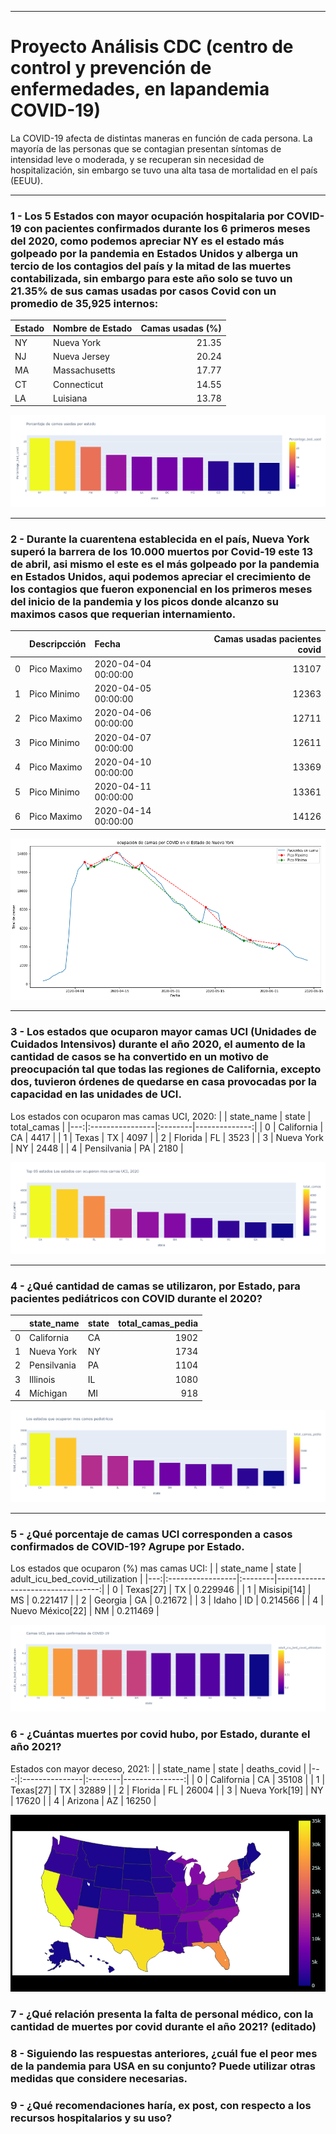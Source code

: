_____
# Proyecto Análisis CDC (centro de control y prevención de enfermedades, en lapandemia COVID-19)

La COVID-19 afecta de distintas maneras en función de cada persona. La mayoría de las personas que se contagian presentan síntomas de intensidad leve o moderada, y se recuperan sin necesidad de hospitalización, sin embargo se tuvo una alta tasa de mortalidad en el país (EEUU).

_____
### 1 - Los 5 Estados con mayor ocupación hospitalaria por COVID-19 con pacientes confirmados durante los 6 primeros meses del 2020, como podemos apreciar NY es el estado más golpeado por la pandemia en Estados Unidos y alberga un tercio de los contagios del país y la mitad de las muertes contabilizada, sin embargo para este año solo se tuvo un 21.35% de sus camas usadas por casos Covid con un promedio de 35,925 internos:

| Estado   | Nombre de Estado       |   Camas usadas (%) |
|:--------|:-----------------|----------------------:|
| NY      | Nueva York   |                 21.35 |
| NJ      | Nueva Jersey​ |                 20.24 |
| MA      | Massachusetts    |                 17.77 |
| CT      | Connecticut      |                 14.55 |
| LA      | Luisiana​     |                 13.78 |

![src\img01.png](https://github.com/Jhlirion/DS-PI-ProyectoIndividual/blob/main/src/img01.png)

______
### 2 - Durante la cuarentena establecida en el país, Nueva York superó la barrera de los 10.000 muertos por Covid-19 este 13 de abril, asi mismo el este es el más golpeado por la pandemia en Estados Unidos, aqui podemos apreciar el crecimiento de los contagios que fueron exponencial en los primeros meses del inicio de la pandemia y los picos donde alcanzo su maximos casos que requerian internamiento.

|    | Descripcción       | Fecha                |   Camas usadas pacientes covid |
|---:|:------------|:--------------------|----------------------------:|
|  0 | Pico Maximo | 2020-04-04 00:00:00 |                       13107 |
|  1 | Pico Minimo | 2020-04-05 00:00:00 |                       12363 |
|  2 | Pico Maximo | 2020-04-06 00:00:00 |                       12711 |
|  3 | Pico Minimo | 2020-04-07 00:00:00 |                       12611 |
|  4 | Pico Maximo | 2020-04-10 00:00:00 |                       13369 |
|  5 | Pico Minimo | 2020-04-11 00:00:00 |                       13361 |
|  6 | Pico Maximo | 2020-04-14 00:00:00 |                       14126 |


![src\img02.png](https://github.com/Jhlirion/DS-PI-ProyectoIndividual/blob/main/src/img02.png)
_____
### 3 - Los estados que ocuparon mayor camas UCI (Unidades de Cuidados Intensivos) durante el año 2020, el aumento de la cantidad de casos se ha convertido en un motivo de preocupación tal que todas las regiones de California, excepto dos, tuvieron órdenes de quedarse en casa provocadas por la capacidad en las unidades de UCI.

Los estados con ocuparon mas camas UCI, 2020: 
 |    | state_name      | state   |   total_camas |
|---:|:----------------|:--------|--------------:|
|  0 | California      | CA      |          4417 |
|  1 | Texas​       | TX      |          4097 |
|  2 | Florida         | FL      |          3523 |
|  3 | Nueva York | NY      |          2448 |
|  4 | Pensilvania​ | PA      |          2180 |

![src\img03.png](https://github.com/Jhlirion/DS-PI-ProyectoIndividual/blob/main/src/img03.png)

_____
### 4 - ¿Qué cantidad de camas se utilizaron, por Estado, para pacientes pediátricos con COVID durante el 2020?

|    | state_name      | state   |   total_camas_pedia |
|---:|:----------------|:--------|--------------------:|
|  0 | California      | CA      |                1902 |
|  1 | Nueva York​  | NY      |                1734 |
|  2 | Pensilvania​ | PA      |                1104 |
|  3 | Illinois        | IL      |                1080 |
|  4 | Míchigan  | MI      |                 918 |

![src\img04.png](https://github.com/Jhlirion/DS-PI-ProyectoIndividual/blob/main/src/img04.png)

_______
### 5 - ¿Qué porcentaje de camas UCI corresponden a casos confirmados de COVID-19? Agrupe por Estado.

Los estados que ocuparon (%) mas camas UCI: 
 |    | state_name       | state   |   adult_icu_bed_covid_utilization |
|---:|:-----------------|:--------|----------------------------------:|
|  0 | Texas[27]​        | TX      |                          0.229946 |
|  1 | Misisipi[14]​     | MS      |                          0.221417 |
|  2 | Georgia          | GA      |                          0.21672  |
|  3 | Idaho            | ID      |                          0.214566 |
|  4 | Nuevo México[22]​ | NM      |                          0.211469 |

![src\img05.png](https://github.com/Jhlirion/DS-PI-ProyectoIndividual/blob/main/src/img05.png)

### 6 - ¿Cuántas muertes por covid hubo, por Estado, durante el año 2021?

Estados con mayor deceso, 2021: 
 |    | state_name     | state   |   deaths_covid |
|---:|:---------------|:--------|---------------:|
|  0 | California     | CA      |          35108 |
|  1 | Texas[27]​      | TX      |          32889 |
|  2 | Florida        | FL      |          26004 |
|  3 | Nueva York[19]​ | NY      |          17620 |
|  4 | Arizona        | AZ      |          16250 |

![src\img06m.png](https://github.com/Jhlirion/DS-PI-ProyectoIndividual/blob/main/src/img06m.png)

### 7 - ¿Qué relación presenta la falta de personal médico, con la cantidad de muertes por covid durante el año 2021? (editado) 

### 8 - Siguiendo las respuestas anteriores, ¿cuál fue el peor mes de la pandemia para USA en su conjunto? Puede utilizar otras medidas que considere necesarias.

### 9 - ¿Qué recomendaciones haría, ex post, con respecto a los recursos hospitalarios y su uso?